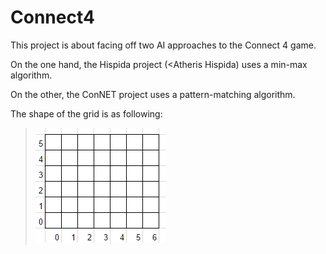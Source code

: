 # Connect4
This project is about facing off two AI approaches to the Connect 4 game. 

On the one hand, the Hispida project (<Atheris Hispida) uses a min-max algorithm.

On the other, the ConNET project uses a pattern-matching algorithm.

The shape of the grid is as following:

> ![The grid coordinates.](https://raw.githubusercontent.com/WilliamMauclet/Connect4/master/grid.png)